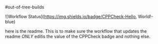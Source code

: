 #out-of-tree-builds

![Workflow Status](https://img.shields.io/badge/CPPCheck-Hello, World!-blue)


here is the readme.  This is to make sure the workflow that updates the readme _ONLY_ editis the value of the CPPCheck badge and nothing else.
